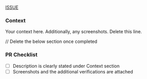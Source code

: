 [ISSUE](https://github.com/erxes/erxes/issues/ISSUE)

### Context

Your context here.  Additionally, any screenshots.  Delete this line.


// Delete the below section once completed
### PR Checklist
- [ ] Description is clearly stated under Context section
- [ ] Screenshots and the additional verifications are attached
